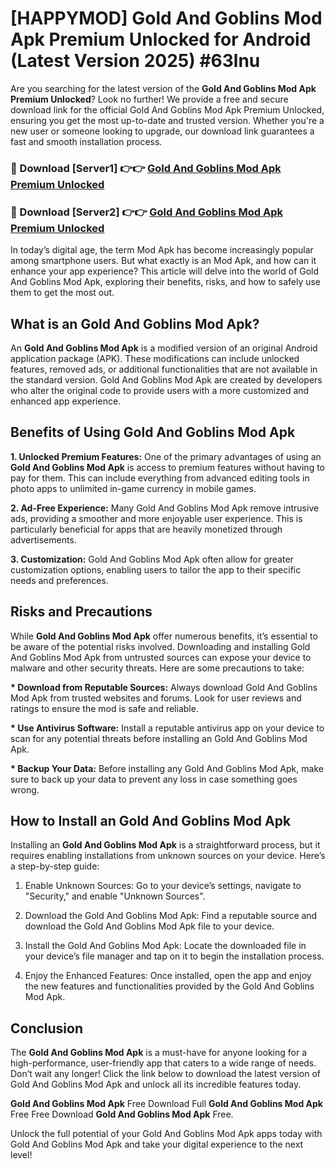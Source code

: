 # [HAPPYMOD] Gold And Goblins Mod Apk Premium Unlocked for Android (Latest Version 2025) #63lnu

Are you searching for the latest version of the <strong>Gold And Goblins Mod Apk Premium Unlocked</strong>? Look no further! We provide a free and secure download link for the official Gold And Goblins Mod Apk Premium Unlocked, ensuring you get the most up-to-date and trusted version. Whether you're a new user or someone looking to upgrade, our download link guarantees a fast and smooth installation process.


<h3>🔴 Download [Server1] 👉👉 <a href="https://appsnew.pages.dev?q=Gold+And+Goblins+Mod+Apk">Gold And Goblins Mod Apk Premium Unlocked</a></h3>

<h3>🔴 Download [Server2] 👉👉 <a href="https://appsnew.pages.dev?q=Gold+And+Goblins+Mod+Apk">Gold And Goblins Mod Apk Premium Unlocked</a></h3>


In today’s digital age, the term Mod Apk has become increasingly popular among smartphone users. But what exactly is an Mod Apk, and how can it enhance your app experience? This article will delve into the world of Gold And Goblins Mod Apk, exploring their benefits, risks, and how to safely use them to get the most out.


<h2>What is an Gold And Goblins Mod Apk?</h2>

An <strong>Gold And Goblins Mod Apk</strong> is a modified version of an original Android application package (APK). These modifications can include unlocked features, removed ads, or additional functionalities that are not available in the standard version. Gold And Goblins Mod Apk are created by developers who alter the original code to provide users with a more customized and enhanced app experience.


<h2>Benefits of Using Gold And Goblins Mod Apk</h2>

<strong> 1. Unlocked Premium Features:</strong> One of the primary advantages of using an <strong>Gold And Goblins Mod Apk</strong> is access to premium features without having to pay for them. This can include everything from advanced editing tools in photo apps to unlimited in-game currency in mobile games.

<strong> 2. Ad-Free Experience:</strong> Many Gold And Goblins Mod Apk remove intrusive ads, providing a smoother and more enjoyable user experience. This is particularly beneficial for apps that are heavily monetized through advertisements.

<strong> 3. Customization:</strong> Gold And Goblins Mod Apk often allow for greater customization options, enabling users to tailor the app to their specific needs and preferences.


<h2>Risks and Precautions</h2>

While <strong>Gold And Goblins Mod Apk</strong> offer numerous benefits, it’s essential to be aware of the potential risks involved. Downloading and installing Gold And Goblins Mod Apk from untrusted sources can expose your device to malware and other security threats. Here are some precautions to take:

<strong> * Download from Reputable Sources:</strong> Always download Gold And Goblins Mod Apk from trusted websites and forums. Look for user reviews and ratings to ensure the mod is safe and reliable.

<strong> * Use Antivirus Software:</strong> Install a reputable antivirus app on your device to scan for any potential threats before installing an Gold And Goblins Mod Apk.

<strong> * Backup Your Data:</strong> Before installing any Gold And Goblins Mod Apk, make sure to back up your data to prevent any loss in case something goes wrong.


<h2>How to Install an Gold And Goblins Mod Apk</h2>

Installing an <strong>Gold And Goblins Mod Apk</strong> is a straightforward process, but it requires enabling installations from unknown sources on your device. Here’s a step-by-step guide:

 1. Enable Unknown Sources: Go to your device’s settings, navigate to "Security," and enable "Unknown Sources".

 2. Download the Gold And Goblins Mod Apk: Find a reputable source and download the Gold And Goblins Mod Apk file to your device.

 3. Install the Gold And Goblins Mod Apk: Locate the downloaded file in your device’s file manager and tap on it to begin the installation process.

 4. Enjoy the Enhanced Features: Once installed, open the app and enjoy the new features and functionalities provided by the Gold And Goblins Mod Apk.


<h2><strong>Conclusion</strong></h2>

The <strong>Gold And Goblins Mod Apk</strong> is a must-have for anyone looking for a high-performance, user-friendly app that caters to a wide range of needs. Don’t wait any longer! Click the link below to download the latest version of Gold And Goblins Mod Apk and unlock all its incredible features today.

<strong>Gold And Goblins Mod Apk</strong> Free Download Full <strong>Gold And Goblins Mod Apk</strong> Free Free Download <strong>Gold And Goblins Mod Apk</strong> Free.

Unlock the full potential of your Gold And Goblins Mod Apk apps today with Gold And Goblins Mod Apk and take your digital experience to the next level!